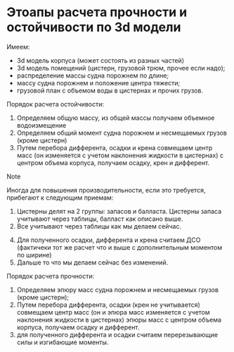 # Этоапы расчета прочности и остойчивости  по 3d модели
Имеем:
- 3d модель корпуса (может состоять из разных частей)
- 3d модель помещений (цистерн, грузовой трюм, прочее если надо);
- распределение массы судна порожнем по длине;
- массу судна порожнем и положение центра тяжести;
- грузовой план с объемом воды в цистернах и прочих грузов.

Порядок расчета остойчивости:
1. Определяем общую массу, из общей массы получаем объемное водоизмещение
2. Определяем общий момент судна порожнем и несмещаемых грузов (кроме цистерн)
3. Путем перебора дифферента, осадки и крена совмещаем центр масс (он изменяется с учетом наклонения жидкости в цистернах)  с центром объема корпуса, получаем осадку, крен и дифферент.
> [!NOTE]
> Иногда для повышения производительности, если это требуется, прибегают к следующим приемам:
> 1. Цистерны делят на 2 группы: запасов и балласта. Цистерны запаса учитывают через таблицы, балласт как описано выше. 
> 2. Все учитывают через таблицы как мы делаем сейчас.
4. Для полученного осадки, дифферента и крена  считаем ДСО (фактичеки тот же расчет что и выше с дополнительным моментом по ширине)
5. Дальше то что мы делаем сейчас без изменений.
  
Порядок расчета прочности:
1. Определяем эпюру масс судна порожнем и несмещаемых грузов (кроме цистерн);
2. Путем перебора дифферента, осадки (крен не учитывается) совмещаем центр масс (он и эпюра масс изменяется с учетом наклонения жидкости в цистернах) эпюры масс с центром объема корпуса, получаем осадку и дифферент.
3.  для полученного дифферента и осадки считаем перерезывающие силы и изгибающие моменты.